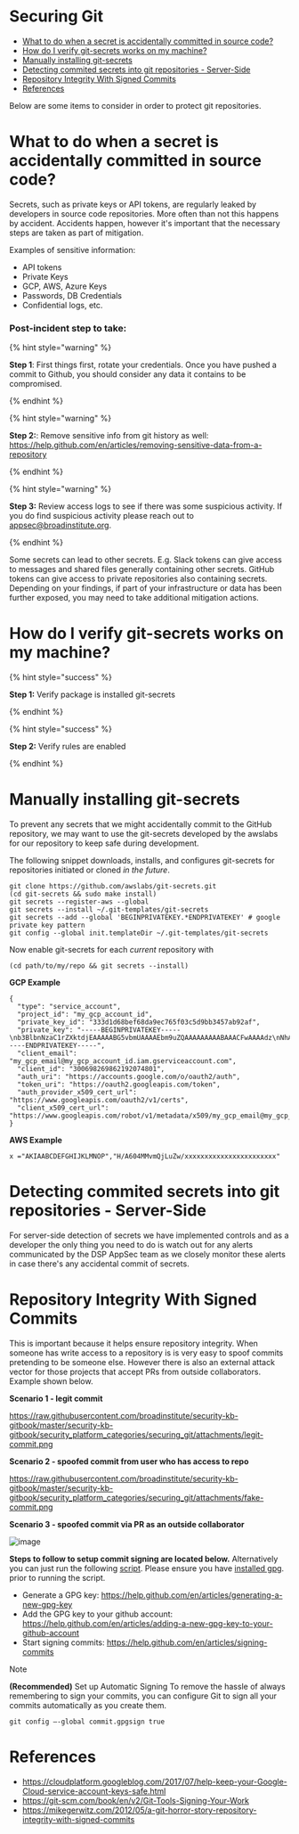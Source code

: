 # Securing Git

- [What to do when a secret is accidentally committed in source code?](#What-to-do-when-a-secret-is-accidentally-committed-in-source-code?)
- [How do I verify git-secrets works on my machine?](#how-do-i-verify-git-secrets-works-on-my-machine)
- [Manually installing git-secrets](#manually-installing-git-secrets)
- [Detecting commited secrets into git repositories - Server-Side](#detecting-commited-secrets-into-git-repositories---server-side)
- [Repository Integrity With Signed Commits](#repository-integrity-with-signed-commits)
- [References](#references)

Below are some items to consider in order to protect git repositories.

What to do when a secret is accidentally committed in source code?
==================================================================

Secrets, such as private keys or API tokens, are regularly leaked by
developers in source code repositories. More often than not this happens
by accident. Accidents happen, however it's important that the necessary
steps are taken as part of mitigation.

Examples of sensitive information:

-   API tokens
-   Private Keys
-   GCP, AWS, Azure Keys
-   Passwords, DB Credentials
-   Confidential logs, etc.




### Post-incident step to take:

{% hint style="warning" %}

**Step 1**: First things first, rotate your credentials. Once you have
pushed a commit to Github, you should consider any data it contains to
be compromised.

{% endhint %}

{% hint style="warning" %}

**Step 2:**: Remove sensitive info from git history as well:
<https://help.github.com/en/articles/removing-sensitive-data-from-a-repository>

{% endhint %}

{% hint style="warning" %}

**Step 3:** Review access logs to see if there was some suspicious
activity. If you do find suspicious activity please reach out to <span
class="title-ref">appsec@broadinstitute.org</span>.

{% endhint %}

Some secrets can lead to other secrets. E.g. Slack tokens can give
access to messages and shared files generally containing other secrets.
GitHub tokens can give access to private repositories also containing
secrets. Depending on your findings, if part of your infrastructure or
data has been further exposed, you may need to take additional
mitigation actions.

How do I verify git-secrets works on my machine?
================================================

{% hint style="success" %}

**Step 1:** Verify package is installed <span
class="title-ref">git-secrets</span>

{% endhint %}

{% hint style="success" %}

**Step 2:** Verify rules are enabled

{% endhint %}

Manually installing git-secrets
===============================

To prevent any secrets that we might accidentally commit to the GitHub
repository, we may want to use the git-secrets developed by the awslabs
for our repository to keep safe during development.

The following snippet downloads, installs, and configures git-secrets
for repositories initiated or cloned *in the future*.

    git clone https://github.com/awslabs/git-secrets.git
    (cd git-secrets && sudo make install)
    git secrets --register-aws --global
    git secrets --install ~/.git-templates/git-secrets
    git secrets --add --global 'BEGINPRIVATEKEY.*ENDPRIVATEKEY' # google private key pattern
    git config --global init.templateDir ~/.git-templates/git-secrets

Now enable git-secrets for each *current* repository with

    (cd path/to/my/repo && git secrets --install)

**GCP Example**

    {
      "type": "service_account",
      "project_id": "my_gcp_account_id",
      "private_key_id": "333d1d68bef68da9ec765f03c5d9bb3457ab92af",
      "private_key": "-----BEGINPRIVATEKEY-----\nb3BlbnNzaC1rZXktdjEAAAAABG5vbmUAAAAEbm9uZQAAAAAAAAABAAACFwAAAAdz\nNhAAAAAwEAAQAAAgEAtKqj5MX24mM+TaqUdK2h8tMDzOal/ScR9x4P7fHo77urCM\nhMAi07122VBmD9JB5BOX3Wo6xhaB3t9aKnTSShP736NXS8n7bQpq8deyn7UwCuwl\nOVBYSyb6NpwdsIVJ7/nPFz9jKPpPepMd5StJmr8V5rJTP9xFLFewcudyDNk32gv6\njWalhBVloppiKAExq+utChjkR3w4UvAlzmWOlhH/Gyqk1Dc4aKwm9yZAF+kJPtzQ\nCQyJogDbiGtmFwZVp/Bo+FM8qV3hEk7VKqXL91zhQaZ1YldNY31IoGdolj7tUg1I\nOMWGaZYzdiUGYHX6+ZyN//ndoCMNM2SBfHSp1pFi01H7SmyXsiDLSOQFjp9TBDeP\nMwPqUNKJ9+zevXLE2Qk4LxGW/M/Nbiu/OocdkPY8me7DzkgCiUYeoNNon7533THY\nGeH7XgZ70mJUTeakAEeEUa/0Jicp1lW7FFUutRYCRnzXFo2zpm3G2f3RXCwozeuw\n753YbRbU5F+PK7ZVDlXH2sUr4A1yIXCdnf6ubcsvp9h+slUv+Uae/sPrir1RI2Js\nBzcsoZ5FHp6FrmqyueRUbh/0nwLCOe+eZP4aJ9mNDG8nAtTDH2MhO8BrUWtwD9pJ\ncAAAdwShe7oEoXu6AAAAAHc3NoLXJzYQAAAgEAtKqj5MX24mM+TaqUdK2h8tMDzO\n9x4P7fHo77urCMBDh3uPhMAi07122VBmD9JB5BOX3Wo6xhaB3t9aKnTSShP736NX\npq8deyn7UwCuwl+4w5GNOVBYSyb6NpwdsIVJ7/nPFz9jKPpPepMd5StJmr8V5rJT\newcudyDNk32gv6/T7gaajWalhBVloppiKAExq+utChjkR3w4UvAlzmWOlhH/Gyqk\nwm9yZAF+kJPtzQjxVGFlCQyJogDbiGtmFwZVp/Bo+FM8qV3hEk7VKqXL91zhQaZ1\n3G2f3RXCwozeuwNaYh5c753YbRbU5F+PK7ZVDlXH2sUr4A1yIXCdnf6ubcsvp9h+\nae/sPrir1RI2Jsci97e0BzcsoZ5FHp6FrmqyueRUbh/0nwLCOe+eZP4aJ9mNDG8n\nMhO8BrUWtwD9pJDWmGZxcAAAADAQABAAACABXyOJB8v73GYnYax4fY47hUi7yjM/\ncabs4OfmOyOH/2wAxXFRyalA9aP2UT+QwfJLswHxeow/ha0mIpTPtg/Ll6gV9m+9\nJAGnGuF9Tr1L1WzkTGxu5xrR9EkX879SoaWmCdMAHzKGHYt9PX9uH7XNioKInPY/\nDVfpQy+sbg9681qRsMqGcoq18q+q40uKwZbpvQ5h8bEBVPI2O9Fzort2GjAZoQYq\nu5CMYex8G8HxWSdv4U8VF873HbPXoAIiAduxp36q1c6ZGdMYgmp402sL/Ez2RIIa\ndsGFdP85IpDNxe0EbtZqoCZJWZzHJjWXJfVabNrwrBmLpzc10VaiI4JBVj8zwOp7\nptZrhhAjLTt5kkWs00gHLLxOsC6Ni3Ni4BuvPFE8rs0svt1BONEmV1zeFHJWNKxE\nljZWFjY291bnQuY29tAQIDBAU=\n-----ENDPRIVATEKEY-----",
      "client_email": "my_gcp_email@my_gcp_account_id.iam.gserviceaccount.com",
      "client_id": "300698269862192074801",
      "auth_uri": "https://accounts.google.com/o/oauth2/auth",
      "token_uri": "https://oauth2.googleapis.com/token",
      "auth_provider_x509_cert_url": "https://www.googleapis.com/oauth2/v1/certs",
      "client_x509_cert_url": "https://www.googleapis.com/robot/v1/metadata/x509/my_gcp_email@my_gcp_account_id.iam.gserviceaccount.com"
    }

**AWS Example**

    x ="AKIAABCDEFGHIJKLMNOP","H/A604MMvmQjLuZw/xxxxxxxxxxxxxxxxxxxxxxx"

Detecting commited secrets into git repositories - Server-Side
==============================================================

For server-side detection of secrets we have implemented controls and as
a developer the only thing you need to do is watch out for any alerts
communicated by the DSP AppSec team as we closely monitor these alerts
in case there's any accidental commit of secrets.

Repository Integrity With Signed Commits
========================================

This is important because it helps ensure repository integrity. When
someone has write access to a repository is is very easy to spoof
commits pretending to be someone else. However there is also an external
attack vector for those projects that accept PRs from outside
collaborators. Example shown below.

**Scenario 1 - legit commit**

https://raw.githubusercontent.com/broadinstitute/security-kb-gitbook/master/security-kb-gitbook/security_platform_categories/securing_git/attachments/legit-commit.png


**Scenario 2 - spoofed commit from user who has access to repo**

https://raw.githubusercontent.com/broadinstitute/security-kb-gitbook/master/security-kb-gitbook/security_platform_categories/securing_git/attachments/fake-commit.png


**Scenario 3 - spoofed commit via PR as an outside collaborator**

![image](/attachments/outside-pr.png)

**Steps to follow to setup commit signing are located below.**
Alternatively you can just run the following
[script](https://github.com/broadinstitute/dsp-security-knowledgebase/blob/master/source/scripts/gitsign.sh).
Please ensure you have [installed gpg](https://gpgtools.org/). prior to
running the script.

-   Generate a GPG key:
    <https://help.github.com/en/articles/generating-a-new-gpg-key>
-   Add the GPG key to your github account:
    <https://help.github.com/en/articles/adding-a-new-gpg-key-to-your-github-account>
-   Start signing commits:
    <https://help.github.com/en/articles/signing-commits>

Note

**(Recommended)** Set up Automatic Signing To remove the hassle of
always remembering to sign your commits, you can configure Git to sign
all your commits automatically as you create them.

    git config –-global commit.gpgsign true

References
==========

-   <https://cloudplatform.googleblog.com/2017/07/help-keep-your-Google-Cloud-service-account-keys-safe.html>
-   <https://git-scm.com/book/en/v2/Git-Tools-Signing-Your-Work>
-   <https://mikegerwitz.com/2012/05/a-git-horror-story-repository-integrity-with-signed-commits>
